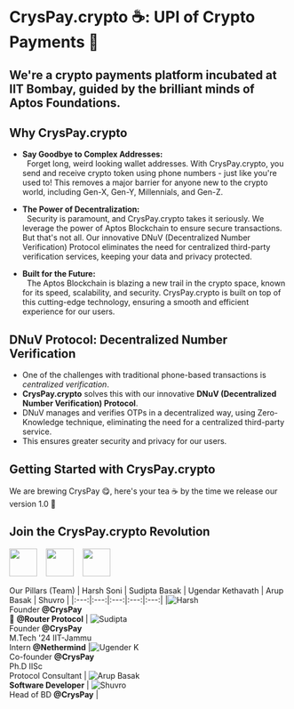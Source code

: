 # CrysPay.crypto ☕: UPI of Crypto Payments 📱

## We're a crypto payments platform incubated at IIT Bombay, guided by the brilliant minds of Aptos Foundations.


## Why CrysPay.crypto

+ **Say Goodbye to Complex Addresses:** <BR />
&nbsp;&nbsp;Forget long, weird looking wallet addresses. With CrysPay.crypto, you send and receive crypto token using phone numbers - just like you're used to! This removes a major barrier for anyone new to the crypto world, including Gen-X, Gen-Y, Millennials, and Gen-Z.

+ **The Power of Decentralization:** <BR />
&nbsp;&nbsp;Security is paramount, and CrysPay.crypto takes it seriously. We leverage the power of Aptos Blockchain to ensure secure transactions. But that's not all. Our innovative DNuV (Decentralized Number Verification) Protocol eliminates the need for centralized third-party verification services, keeping your data and privacy protected.

+ **Built for the Future:** <BR />
&nbsp;&nbsp;The Aptos Blockchain is blazing a new trail in the crypto space, known for its speed, scalability, and security. CrysPay.crypto is built on top of this cutting-edge technology, ensuring a smooth and efficient experience for our users.


## DNuV Protocol: Decentralized Number Verification <BR />

+ One of the challenges with traditional phone-based transactions is *centralized verification*. <BR />
+ **CrysPay.crypto** solves this with our innovative **DNuV (Decentralized Number Verification) Protocol**.
+ DNuV manages and verifies OTPs in a decentralized way, using Zero-Knowledge technique, eliminating the need for a centralized third-party service. <BR />
+ This ensures greater security and privacy for our users.


## Getting Started with CrysPay.crypto
We are brewing CrysPay 😋, here's your tea ☕ by the time we release our version 1.0 🍻


## Join the CrysPay.crypto Revolution
<a href="https://x.com/CrysPayyy/"><img src="https://github.com/user-attachments/assets/eba297e0-398a-433a-b0da-3355f1271b90" width=50px height=50px /></a> &nbsp;&nbsp;
<a href="https://instagram.com/cryspay.crypto/"><img src="https://github.com/user-attachments/assets/e9cd797c-0d95-40f4-89ce-762464830e75" width=50px height=50px /></a> &nbsp;&nbsp;
<a href="https://www.linkedin.com/company/cryspay/"><img src="https://github.com/user-attachments/assets/20bc6ed5-bcbb-4d8a-bb10-ccc296f7355a" width=50px height=50px /></a>



Our Pillars (Team)
| Harsh Soni | Sudipta Basak | Ugendar Kethavath | Arup Basak | Shuvro |
|:---:|:---:|:---:|:---:|:---:|
|![Harsh](https://github.com/user-attachments/assets/1f6c4a14-b6f5-492a-8231-b69ec8665dd2)  <br> Founder **@CrysPay** <br> 🥑 **@Router Protocol** | ![Sudipta](https://github.com/user-attachments/assets/d80b3993-46ec-4285-bb53-9bd776633759)  <br> Founder **@CrysPay** <br> M.Tech '24 IIT-Jammu <br> Intern **@Nethermind** |![Ugender K](https://github.com/user-attachments/assets/1829eb9a-5a2c-4812-8859-9d5a29ee03ed)  <br> Co-founder **@CrysPay** <br> Ph.D IISc <br> Protocol Consultant | ![Arup Basak](https://github.com/user-attachments/assets/490a2862-d65a-47fc-a8ae-7612058925f5)  <br> **Software Developer** | ![Shuvro](https://github.com/user-attachments/assets/e04f565c-d78d-4632-9336-afeeced6c9ed)  <br> Head of BD **@CrysPay** |


<!-- Images
![Ugender K](https://github.com/user-attachments/assets/1829eb9a-5a2c-4812-8859-9d5a29ee03ed)
![Sudipta](https://github.com/user-attachments/assets/d80b3993-46ec-4285-bb53-9bd776633759)
![Arup Basak](https://github.com/user-attachments/assets/490a2862-d65a-47fc-a8ae-7612058925f5)
![Shuvro](https://github.com/user-attachments/assets/e04f565c-d78d-4632-9336-afeeced6c9ed)
![Harsh](https://github.com/user-attachments/assets/1f6c4a14-b6f5-492a-8231-b69ec8665dd2)
-->



